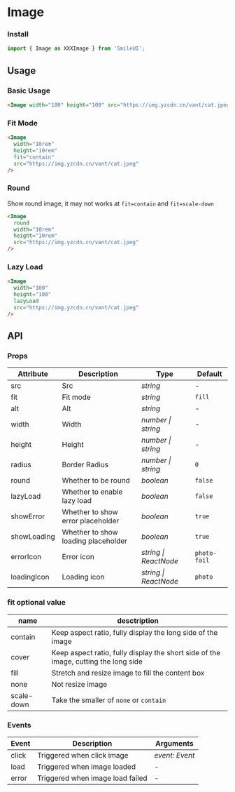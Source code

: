 # Image

### Install

```js
import { Image as XXXImage } from 'SmileUI';
```

## Usage

### Basic Usage

```html
<Image width="100" height="100" src="https://img.yzcdn.cn/vant/cat.jpeg" />
```

### Fit Mode

```html
<Image
  width="10rem"
  height="10rem"
  fit="contain"
  src="https://img.yzcdn.cn/vant/cat.jpeg"
/>
```

### Round

Show round image, it may not works at `fit=contain` and `fit=scale-down`

```html
<Image
  round
  width="10rem"
  height="10rem"
  src="https://img.yzcdn.cn/vant/cat.jpeg"
/>
```

### Lazy Load

```html
<Image
  width="100"
  height="100"
  lazyLoad
  src="https://img.yzcdn.cn/vant/cat.jpeg"
/>
```

## API

### Props

| Attribute | Description | Type | Default |
| --- | --- | --- | --- |
| src | Src | _string_ | - |
| fit | Fit mode | _string_ | `fill` |
| alt | Alt | _string_ | - |
| width | Width | _number \| string_ | - |
| height | Height | _number \| string_ | - |
| radius | Border Radius | _number \| string_ | `0` |
| round | Whether to be round | _boolean_ | `false` |
| lazyLoad | Whether to enable lazy load | _boolean_ | `false` |
| showError | Whether to show error placeholder | _boolean_ | `true` |
| showLoading | Whether to show loading placeholder | _boolean_ | `true` |
| errorIcon | Error icon | _string \| ReactNode_ | `photo-fail` |
| loadingIcon | Loading icon | _string \| ReactNode_ | `photo` |

### fit optional value

| name | desctription |
| --- | --- |
| contain | Keep aspect ratio, fully display the long side of the image |
| cover | Keep aspect ratio, fully display the short side of the image, cutting the long side |
| fill | Stretch and resize image to fill the content box |
| none | Not resize image |
| scale-down | Take the smaller of `none` or `contain` |

### Events

| Event | Description                      | Arguments      |
| ----- | -------------------------------- | -------------- |
| click | Triggered when click image       | _event: Event_ |
| load  | Triggered when image loaded      | -              |
| error | Triggered when image load failed | -              |

